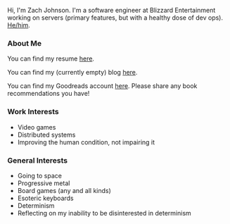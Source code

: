 Hi, I'm Zach Johnson. I'm a software engineer at Blizzard Entertainment working on servers (primary features, but with a healthy dose of dev ops). [He/him](http://www.pronoun.is/he).

### About Me

You can find my resume [here](ZacheryJohnson/ZacheryJohnson/tree/main/resume.md).

You can find my (currently empty) blog [here](ZacheryJohnson/ZacheryJohnson/tree/main/blog.md).

You can find my Goodreads account [here](https://www.goodreads.com/user/show/35025349-zach). Please share any book recommendations you have!

### Work Interests
- Video games
- Distributed systems
- Improving the human condition, not impairing it

### General Interests
- Going to space
- Progressive metal
- Board games (any and all kinds)
- Esoteric keyboards
- Determinism
- Reflecting on my inability to be disinterested in determinism